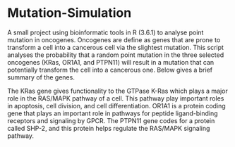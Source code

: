 # Mutation-Simulation

A small project using bioinformatic tools in R (3.6.1) to analyse point mutation in oncogenes. Oncogenes are define as genes that are prone to transform a cell into a cancerous cell via the slightest mutation. This script analyses the probability that a random point mutation in the three selected oncogenes (KRas, OR1A1, and PTPN11) will result in a mutation that can potentially transform the cell into a cancerous one. Below gives a brief summary of the genes.

The KRas gene gives functionality to the GTPase K-Ras which plays a major role in the RAS/MAPK pathway of a cell. This pathway play important roles in apoptosis, cell division, and cell differentiation. OR1A1 is a protein coding gene that plays an important role in pathways for peptide ligand-binding receptors and signaling by GPCR. The PTPN11 gene codes for a protein called SHP-2, and this protein helps regulate the RAS/MAPK signaling pathway. 
